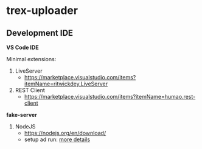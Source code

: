 # trex-uploader

## Development IDE

**VS Code IDE**

Minimal extensions:
1. LiveServer
   - https://marketplace.visualstudio.com/items?itemName=ritwickdey.LiveServer
1. REST Client
   - https://marketplace.visualstudio.com/items?itemName=humao.rest-client

**fake-server**

1. NodeJS
   - https://nodejs.org/en/download/
   - setup ad run: [more details](./fake-server/README.md)